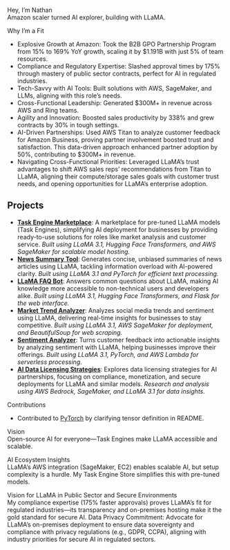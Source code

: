 Hey, I’m Nathan  
Amazon scaler turned AI explorer, building with LLaMA.

Why I’m a Fit  
- Explosive Growth at Amazon: Took the B2B GPO Partnership Program from 15% to 169% YoY growth, scaling it by $1.191B with just 5% of team resources.  
- Compliance and Regulatory Expertise: Slashed approval times by 175% through mastery of public sector contracts, perfect for AI in regulated industries.  
- Tech-Savvy with AI Tools: Built solutions with AWS, SageMaker, and LLMs, aligning with this role’s needs.  
- Cross-Functional Leadership: Generated $300M+ in revenue across AWS and Ring teams.  
- Agility and Innovation: Boosted sales productivity by 338% and grew contracts by 30% in tough settings.
- AI-Driven Partnerships: Used AWS Titan to analyze customer feedback for Amazon Business, proving partner involvement boosted trust and satisfaction. This data-driven approach enhanced partner adoption by 50%, contributing to $300M+ in revenue.
- Navigating Cross-Functional Priorities: Leveraged LLaMA’s trust advantages to shift AWS sales reps’ recommendations from Titan to LLaMA, aligning their compute/storage sales goals with customer trust needs, and opening opportunities for LLaMA’s enterprise adoption.

## Projects
- **[Task Engine Marketplace](https://github.com/onepequity/task-engine-marketplace)**: A marketplace for pre-tuned LLaMA models (Task Engines), simplifying AI deployment for businesses by providing ready-to-use solutions for roles like market analysis and customer service. _Built using LLaMA 3.1, Hugging Face Transformers, and AWS SageMaker for scalable model hosting._
- **[News Summary Tool](https://github.com/onepequity/news-summary-tool)**: Generates concise, unbiased summaries of news articles using LLaMA, tackling information overload with AI-powered clarity. _Built using LLaMA 3.1 and PyTorch for efficient text processing._
- **[LLaMA FAQ Bot](https://github.com/onepequity/llama-faq-bot)**: Answers common questions about LLaMA, making AI knowledge more accessible to non-technical users and developers alike. _Built using LLaMA 3.1, Hugging Face Transformers, and Flask for the web interface._
- **[Market Trend Analyzer](https://github.com/onepequity/llama-market-trend-analyzer)**: Analyzes social media trends and sentiment using LLaMA, delivering real-time insights for businesses to stay competitive. _Built using LLaMA 3.1, AWS SageMaker for deployment, and BeautifulSoup for web scraping._
- **[Sentiment Analyzer](https://github.com/onepequity/llama-sentiment-analyzer)**: Turns customer feedback into actionable insights by analyzing sentiment with LLaMA, helping businesses improve their offerings. _Built using LLaMA 3.1, PyTorch, and AWS Lambda for serverless processing._
- **[AI Data Licensing Strategies](https://github.com/onepequity/ai-data-licensing-strategies)**: Explores data licensing strategies for AI partnerships, focusing on compliance, monetization, and secure deployments for LLaMA and similar models. _Research and analysis using AWS Bedrock, SageMaker, and LLaMA 3.1 for data insights._

Contributions  
- Contributed to [PyTorch](https://github.com/pytorch/pytorch/pull/149835) by clarifying tensor definition in README.

Vision  
Open-source AI for everyone—Task Engines make LLaMA accessible and scalable.

AI Ecosystem Insights  
LLaMA’s AWS integration (SageMaker, EC2) enables scalable AI, but setup complexity is a hurdle. My Task Engine Store simplifies this with pre-tuned models.

Vision for LLaMA in Public Sector and Secure Environments  
My compliance expertise (175% faster approvals) proves LLaMA’s fit for regulated industries—its transparency and on-premises hosting make it the gold standard for secure AI.
Data Privacy Commitment: Advocate for LLaMA’s on-premises deployment to ensure data sovereignty and compliance with privacy regulations (e.g., GDPR, CCPA), aligning with industry priorities for secure AI in regulated sectors.
